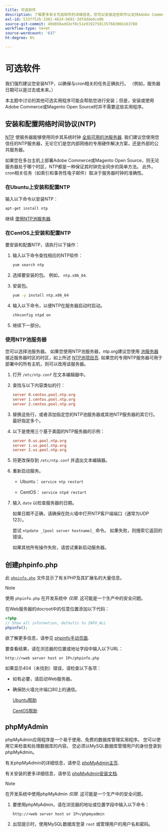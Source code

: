 ```yaml
---
title: 可选软件
description: 了解更多有关可选软件的详细信息，您可以安装这些软件以支持Adobe Commerce和Magento Open Source的内部安装。
exl-id: 533ff52b-3301-4624-b691-3dfddde6ce0b
source-git-commit: 40d850add2ef8c51e9192758135768306b163780
workflow-type: tm+mt
source-wordcount: '637'
ht-degree: 0%

---
```


# 可选软件

我们强烈建议您安装NTP，以确保与cron相关的任务正确执行。 （例如，服务器日期可以是过去或未来。）

本主题中讨论的其他可选实用程序可能会帮助您进行安装；但是，安装或使用Adobe Commerce或Magento Open Source时并不需要这些实用程序。

## 安装和配置网络时间协议(NTP)

[NTP](https://www.ntp.org/) 使服务器能够使用同步其系统时钟 [全局可用的池服务器](https://www.ntppool.org/en/). 我们建议您使用您信任的NTP服务器，无论它们是您内部网络的专用硬件解决方案，还是外部的公共服务器。

如果您在多台主机上部署Adobe Commerce或Magento Open Source，则无论服务器处于哪个时区，NTP都是一种保证其时钟完全同步的简单方法。 此外，cron相关任务（如索引和事务性电子邮件）取决于服务器时钟的准确性。

### 在Ubuntu上安装和配置NTP

输入以下命令以安装NTP：

```bash
apt-get install ntp
```

继续 [使用NTP池服务器](#use-ntp-pool-servers).

### 在CentOS上安装和配置NTP

要安装和配置NTP，请执行以下操作：

1. 输入以下命令查找相应的NTP软件：

   ```bash
   yum search ntp
   ```

1. 选择要安装的包。 例如， `ntp.x86_64`.

1. 安装包。

   ```bash
   yum -y install ntp.x86_64
   ```

1. 输入以下命令，以便NTP在服务器启动时启动。

   ```bash
   chkconfig ntpd on
   ```

1. 继续下一部分。

### 使用NTP池服务器

您可以选择池服务器。 如果您使用NTP池服务器，ntp.org建议您使用 [池服务器](https://www.ntppool.org/en/) 接近服务器时区的时区，如上所述 [NTP池项目页](https://www.ntppool.org/en/use.html). 如果您的专用NTP服务器可用于部署中的所有主机，则可以改用该服务器。

1. 打开 `/etc/ntp.conf` 在文本编辑器中。

1. 查找与以下内容类似的行：

   ```conf
   server 0.centos.pool.ntp.org
   server 1.centos.pool.ntp.org
   server 2.centos.pool.ntp.org
   ```

1. 替换这些行，或者添加指定您的NTP池服务器或其他NTP服务器的其它行。 最好指定多个。

1. 以下是使用三个基于美国的NTP服务器的示例：

   ```conf
   server 0.us.pool.ntp.org
   server 1.us.pool.ntp.org
   server 2.us.pool.ntp.org
   ```

1. 将更改保存到 `/etc/ntp.conf` 并退出文本编辑器。

1. 重新启动服务。

   * Ubuntu： `service ntp restart`

   * CentOS： `service ntpd restart`

1. 输入 `date` 以检查服务器的日期。

   如果日期不正确，请确保在防火墙中打开NTP客户端端口（通常为UDP 123）。

   尝试 `ntpdate _[pool server hostname]_` 命令。 如果失败，则搜索它返回的错误。

   如果其他所有操作失败，请尝试重新启动服务器。

## 创建phpinfo.php

此 [`phpinfo.php`](https://www.php.net/manual/en/function.phpinfo.php) 文件显示了有关PHP及其扩展名的大量信息。

>[!NOTE]
>
>使用 `phpinfo.php` 在开发系统中 _仅限_. 这可能是一个生产中的安全问题。

在Web服务器的docroot中的任意位置添加以下代码：

```php
<?php
// Show all information, defaults to INFO_ALL
phpinfo();
```

欲了解更多信息，请参见 [phpinfo手动页面](https://www.php.net/manual/en/function.phpinfo.php).

要查看结果，请在浏览器的位置或地址字段中输入以下URL：

```http
http://<web server host or IP>/phpinfo.php
```

如果显示404（未找到）错误，请检查以下各项：

* 如有必要，请启动Web服务器。
* 确保防火墙允许端口80上的通信。

  [Ubuntu帮助](https://help.ubuntu.com/community/UFW)

  [CentOS帮助](https://wiki.centos.org/HowTos%282f%29Network%282f%29IPTables.html)

## phpMyAdmin

phpMyAdmin应用程序是一个易于使用、免费的数据库管理实用程序。 您可以使用它来检查和处理数据库的内容。 您必须以MySQL数据库管理用户的身份登录到phpMyAdmin。

有关phpMyAdmin的详细信息，请参见 [phpMyAdmin主页](https://www.phpmyadmin.net/).

有关安装的更多详细信息，请参见 [phpMyAdmin安装文档](https://docs.phpmyadmin.net/en/latest/setup.html#quick-install).

>[!NOTE]
>
>在开发系统中使用phpMyAdmin _仅限_. 这可能是一个生产中的安全问题。

1. 要使用phpMyAdmin，请在浏览器的地址或位置字段中输入以下命令：

   ```http
   http://<web server host or IP>/phpmyadmin
   ```

1. 出现提示时，使用MySQL数据库登录 `root` 或管理用户的用户名和密码。
